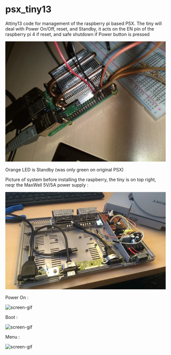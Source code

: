 # psx_tiny13

Attiny13 code for management of the raspberry pi based PSX.
The tiny will deal with Power On/Off, reset, and Standby, it acts on the EN pin of the raspberry pi 4 if reset, and safe shutdown if Power button is pressed

![alt text](img/IMG_20210321_004438018_mini.jpg)

Orange LED is Standby (was only green on original PSX)

Picture of system before installing the raspberry, the tiny is on top right, neqr the MaxWell 5V/5A power supply :

![alt text](img/signal-2021-03-23-18-03-11-215_mini.jpg)









Power On :

![screen-gif](img/VID_20210323_194230671(1).gif)



Boot :

![screen-gif](img/VID_20210323_194230671.gif)


Menu :

![screen-gif](img/VID_20210323_194230671(2).gif)
